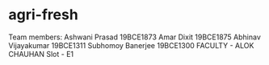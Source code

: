 # agri-fresh
Team members:
Ashwani Prasad 19BCE1873
Amar Dixit 19BCE1875
Abhinav Vijayakumar 19BCE1311
Subhomoy Banerjee 19BCE1300
FACULTY - ALOK CHAUHAN
Slot - E1
